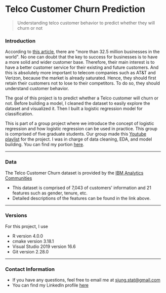 Telco Customer Churn Prediction
================
> Understanding telco customer behavior to predict whether they will churn or not


### Introduction

According to [this article](https://www.bizjournals.com/albany/news/2019/04/11/number-of-businesses-in-the-united-states.html#:~:text=But%20with%20more%20than%2032.5,to%20where%20people%20conduct%20business.), there are "more than 32.5 million businesses in the world". No one can doubt that the key to success for businesses is to have a more solid and wider customer base. Therefore, their main interest is to have a better customer service for their existing and future customers. And this is absolutely more important to telecom companies such as AT&T and Verizon, because the market is already saturated. Hence, they should first retain their customers not to lose to their competitors. To do so, they should understand customer behavior. 

The goal of this project is to predict whether a Telco customer will churn or not. Before building a model, I cleaned the dataset to easily explore the dataset and visualized it. Then I built a logistic regression model for classification. 

This is part of a group project where we introduce the concept of logistic regression and how logistic regression can be used in practice. This group is comprised of five graduate students. Our group made this [Youtube playlist](https://www.youtube.com/playlist?list=PLGmy0B-4mUItp8wku-Mil8iBGIp1u0JIV) for the project. I was in charge of data cleaning, EDA, and model building. You can find my portion [here](https://www.youtube.com/watch?v=d7LDoWV-xjk&list=PLGmy0B-4mUItp8wku-Mil8iBGIp1u0JIV&index=5&t=0s). 


-----

### Data

The Telco Customer Churn dataset is provided by the [IBM Analytics Communities](https://www.kaggle.com/blastchar/telco-customer-churn)
- This dataset is comprised of 7,043 of customers' information and 21 features such as gender, tenure, etc. 
- Detailed descriptions of the features can be found in the link above. 


-----

### Versions

For this project, I use

  - R version 4.0.0
  - cmake version 3.18.1
  - Visual Studio 2019 version 16.6
  - Git version 2.28.0

-----

### Contact Information

  - If you have any questions, feel free to email me at
    <sjung.stat@gmail.com>
  - You can find my LinkedIn profile
    [here](https://www.linkedin.com/in/sjung-stat/)
